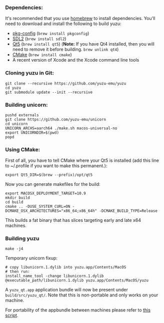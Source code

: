 ### Dependencies:

It's recommended that you use [homebrew](http://brew.sh/) to install dependencies.
You'll need to download and install the following to build yuzu:

* [pkg-config](https://www.freedesktop.org/wiki/Software/pkg-config/) (`brew install pkgconfig`)
* [SDL2](https://www.libsdl.org/download-2.0.php) (`brew install sdl2`)
* [Qt5](https://www.qt.io/download/) (`brew install qt5`) (**Note:** If you have Qt4 installed, then you will need to remove it before building. `brew unlink qt4`)
* [CMake](https://cmake.org/) (`brew install cmake`)
* A recent version of Xcode and the Xcode command line tools

### Cloning yuzu in Git:

```
git clone --recursive https://github.com/yuzu-emu/yuzu
cd yuzu
git submodule update --init --recursive
```

### Building unicorn:

```
pushd externals
git clone https://github.com/yuzu-emu/unicorn
cd unicorn
UNICORN_ARCHS=aarch64 ./make.sh macos-universal-no
export UNICORNDIR=$(pwd)
popd
```

### Using CMake:

First of all, you have to tell CMake where your Qt5 is installed (add this line to ~/.profile if you want to make this permanent.):

```
export Qt5_DIR=$(brew --prefix)/opt/qt5
```

Now you can generate makefiles for the build:
```
export MACOSX_DEPLOYMENT_TARGET=10.9
mkdir build
cd build
cmake .. -DUSE_SYSTEM_CURL=ON -DCMAKE_OSX_ARCHITECTURES="x86_64;x86_64h" -DCMAKE_BUILD_TYPE=Release
```

This builds a fat binary that has slices targeting early and late x64 machines.

### Building yuzu

```
make -j4
```

Temporary unicorn fixup:

```
# copy libunicorn.1.dylib into yuzu.app/Contents/MacOS 
# then run:
install_name_tool -change libunicorn.1.dylib @executable_path/libunicorn.1.dylib yuzu.app/Contents/MacOS/yuzu
```

A `yuzu_qt.app` application bundle will now be present under `build/src/yuzu_qt/`. Note that this is non-portable and only works on your machine.

For portability of the appbundle between machines please refer to [this script](https://github.com/yuzu-emu/yuzu/blob/master/.travis/macos/upload.sh).
